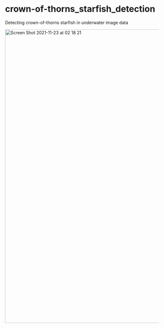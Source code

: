 # crown-of-thorns_starfish_detection

Detecting crown-of-thorns starfish in underwater image data

<img width="961" alt="Screen Shot 2021-11-23 at 02 18 21" src="https://user-images.githubusercontent.com/8023150/142949342-bbfdeb40-5323-4820-a298-93d110390a14.png">
